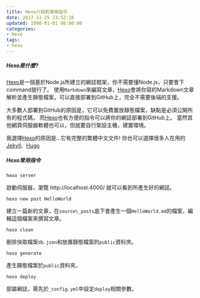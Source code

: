 ```yaml
---
title: Hexo介紹和常用指令
date: 2017-11-25 23:52:18
updated: 1990-01-01 08:00:00
categories:
- Hexo
tags:
- hexo
---
```


##### Hexo是什麼?

[Hexo]是一個基於Node.js所建立的網誌框架，你不需要懂Node.js，只要會下command就行了。
使用`Markdown`來編寫文章，[Hexo]會將你寫的Markdown文章解析並產生靜態檔案，可以直接部署到GitHub上，完全不需要後端的支援。

<!--more-->

大多數人部署到GitHub的原因是，它可以免費置放靜態檔案，缺點是必須公開所有的程式碼，
而[Hexo]也有方便的指令可以將你的網誌部署到GitHub上。
當然其他網頁伺服器軟體也可以，但就要自行架設主機，建置環境。

我選擇[Hexo]的原因是...它有完整的繁體中文文件!
你也可以選擇很多人在用的[Jekyll]、[Hugo]

[Hexo]: https://hexo.io/zh-tw/
[Jekyll]: https://jekyllrb.com/
[Hugo]: https://gohugo.io/

##### Hexo常用指令

    hexo server
    
啟動伺服器，瀏覽 http://localhost:4000/ 就可以看到所產生好的網誌。

    hexo new post HelloWorld

建立一篇新的文章，在`source\_posts`底下會產生一個`HelloWorld.md`的檔案，編輯這個檔案來撰寫文章。

    hexo clean
    
刪除快取檔案`db.json`和放置靜態檔案的`public`資料夾。

    hexo generate

產生靜態檔案於`public`資料夾。

    hexo deploy
    
部屬網誌，需先於`_config.yml`中設定`deploy`相關參數。